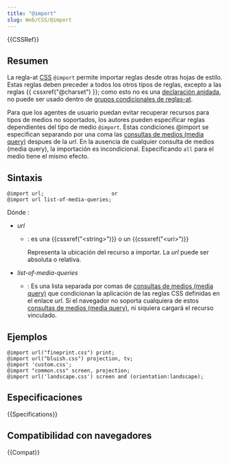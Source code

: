 ```yaml
---
title: "@import"
slug: Web/CSS/@import
---
```


{{CSSRef}}

## Resumen

La regla-at [CSS](/es/docs/Web/CSS) `@import` permite importar reglas desde otras hojas de estilo. Estas reglas deben preceder a todos los otros tipos de reglas, excepto a las reglas {{ cssxref("@charset") }}; como esto no es una [declaración anidada](/es/docs/Web/CSS/CSS_syntax/Syntax#nested_statements), no puede ser usado dentro de [grupos condicionales de reglas-at](/es/docs/Web/CSS/CSS_syntax/At-rule#conditional_group_rules).

Para que los agentes de usuario puedan evitar recuperar recursos para tipos de medios no soportados, los autores pueden especificar reglas dependientes del tipo de medio `@import`. Estas condiciones @import se especifican separando por una coma las [consultas de medios (media query)](/es/docs/Web/CSS/CSS_media_queries/Using_media_queries) despues de la _url_. En la ausencia de cualquier consulta de medios (media query), la importación es incondicional. Especificando `all` para el medio tiene el mismo efecto.

## Sintaxis

```
@import url;                      or
@import url list-of-media-queries;
```

Dónde :

- _url_
  - : es una {{cssxref("&lt;string&gt;")}} o un {{cssxref("&lt;uri&gt;")}}

    Representa la ubicación del recurso a importar. La _url_ puede ser absoluta o relativa.

- _list-of-media-queries_
  - : Es una lista separada por comas de [consultas de medios (media query)](/es/docs/Web/CSS/CSS_media_queries/Using_media_queries) que condicionan la aplicación de las reglas CSS definidas en el enlace _url_. Si el navegador no soporta cualquiera de estos [consultas de medios (media query)](/es/docs/Web/CSS/CSS_media_queries/Using_media_queries), ni siquiera cargará el recurso vinculado.

## Ejemplos

```
@import url("fineprint.css") print;
@import url("bluish.css") projection, tv;
@import 'custom.css';
@import "common.css" screen, projection;
@import url('landscape.css') screen and (orientation:landscape);
```

## Especificaciones

{{Specifications}}

## Compatibilidad con navegadores

{{Compat}}
